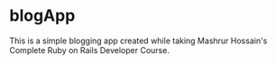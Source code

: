 # blogApp
This is a simple blogging app created while taking Mashrur Hossain's Complete Ruby on Rails Developer Course.
